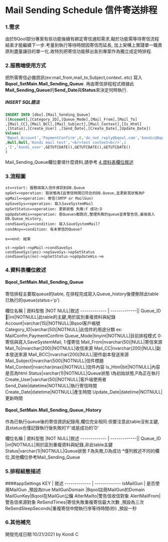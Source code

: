 # Mail Sending Schedule 信件寄送排程
### 1.需求  
由於BQool部分專案有些功能後續有綁定寄信通知需求,礙於功能需等待寄信流程結束才能繼續下一步.考量到執行等待時間因寄信而延長, 
加上架構上實踐單一職責原則盡量讓目的單一化.故特別把寄信功能移出各別專案作為獨立成定時排程.
### 2.服務端使用方式 
把所需寄信必備資訊(ex:mail_from,mail_to,Subject,context..etc) 寫入**Bqool_SetMain.Mail_Sending_Queue**.
再由寄信排程程式根據此**Mail_Sending_Queue**的**Send_Date**與**Status**來決定何時執行.
##### INSERT SQL語法 
```sql
INSERT INTO [dbo].[Mail_Sending_Queue]
([Account],[Category_ID],[Queue_Mode],[Mail_From],[Mail_To]
,[Mail_CC],[Mail_BCC],[Mail_Subject],[Mail_Context],[Is_Html]
,[Status],[Create_User] ,[Send_Date],[Create_Date],[Update_Date])
Values(
'Bqool_Account','PaymentConfirm',0,'do_not_reply@bqool.com','kondic@bqool.com'
,Null,Null,'Kondi mail test','<br>test context<br/>',1
,'I','kondi_user',GETUTCDATE(),GETUTCDATE(),GETUTCDATE()
)
```
Mail_Sending_Queue欄位要填什麼資料,請參考 [4.資料表欄位敘述](#4.資料表欄位敘述)
### 3.流程圖
```flow
st=>start: 服務端寫入信件資訊到DB.Queue
opGet=>operation: 取狀態為I且寄信時間已符合的DB.Queue,並更新其狀態為P
opMail=>operation: 寄信(SMTP or MailGun)
opSaveSys=>operation: 寫入SaveSystemMail
opSetStatus=>operation: 更新狀態 失敗:F 成功:D
opUpdateHis=>operation: 若Queues都跑完,整理失敗的queue並寄警告信,最後寫入DB.Queue_History,
condSaveSys=>condition: 寫入SaveSystemMail?
condAny=>condition: 有未寄信的Queue?

e=>end: 結束

st->opGet->opMail->condSaveSys
condSaveSys(yes)->opSaveSys->opSetStatus
condSaveSys(no)->opSetStatus->opUpdateHis->e
```
### 4.資料表欄位敘述
#### Bqool_SetMain.Mail_Sending_Queue
寄信排程主要取queue的table, 在排程完成寫入Queue_history後便刪除此table已執行的queue(status='p')

欄位名稱  | 資料型態 |NOT NULL|敘述
------------- | -------------||
Queue_ID 🔑|int|NOTNULL|此table的主鍵,用於區別重複資料與紀錄
Account|varchar(15)|NOTNULL|Bqool客戶帳號
Category_ID|varchar(50)|NOTNULL|此信件的用途分類 ex: MailConfm,PaymentConfirm
Queue_Mode|tinyint|NOTNULL|目前排程模式 0:寄信與寫入SaveSystemMail, 1:僅寄信
Mail_From|nvarchar(50)|NULL|寄信來源
Mail_To|nvarchar(200)|NOTNULL|收信來源
Mail_CC|nvarchar(200)|NULL|副本發送來源
Mail_BCC|nvarchar(200)|NULL|密件副本發送來源
Mail_Subject|nvarchar(500)|NOTNULL|信件標題
Mail_Context|nvarchar(max)|NOTNULL|信件內容
Is_Html|bit|NOTNULL|內容是否為html
Status|varchar(1)|NOTNULL|Queue狀態 I為初始狀態,P為正在執行
Create_User|varchar(50)|NOTNULL|客戶端使用者
Send_Date|datetime|NOTNULL|執行寄信時間
Create_Date|datetime|NOTNULL|產生時間
Update_Date|datetime|NOTNULL|更新時間

#### Bqool_SetMain.Mail_Sending_Queue_History
作為已執行queue後的寄信資訊紀錄用,欄位完全相同.但要注意此table沒有主鍵,且status也僅記錄執行後失敗的'F'或是成功的'D'

欄位名稱  | 資料型態 |NOT NULL|敘述
------------- | -------------||
Queue_ID |int|NOTNULL|用於區別重複資料與紀錄,非此table主鍵
Status|varchar(1)|NOTNULL|Queue狀態 F為失敗,D為成功
*僅列敘述不同的欄位,其他欄位參考Mail_Sending_Queue

### 5.排程組態描述
####appSettings
KEY  | 敘述
------------- | -------------
IsMailGun  | 是否使用MailGun ,預設為true
MailGunDomain  |Bqool註冊MailGun的Domain
MailGunKey|Bqool在MailGun公鑰
AlterMailto|警告信收信對象
AlertMailFrom|警告信來源對象
ReSendTimes|寄信失敗重複寄信最大次數 ,預設為三次
ReSendSleepSeconds|重複寄信中間執行序等待時間(秒) ,預設一秒

### 6.其他補充

開發完成日期:10/21/2021 by Kondi C

